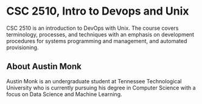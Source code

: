 
# CSC 2510, Intro to Devops and Unix

CSC 2510 is an introduction to DevOps with Unix. The course covers terminology, processes, and techniques with an emphasis on development procedures for systems programming and management, and automated provisioning.

## About Austin Monk

Austin Monk is an undergraduate student at Tennessee Technological University who is currently pursuing his degree in Computer Science with a focus on Data Science and Machine Learning.
